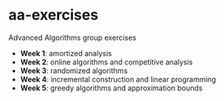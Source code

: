 aa-exercises
============

Advanced Algorithms group exercises

- **Week 1**: amortized analysis
- **Week 2**: online algorithms and competitive analysis
- **Week 3**: randomized algorithms
- **Week 4**: incremental construction and linear programming
- **Week 5**: greedy algorithms and approximation bounds
